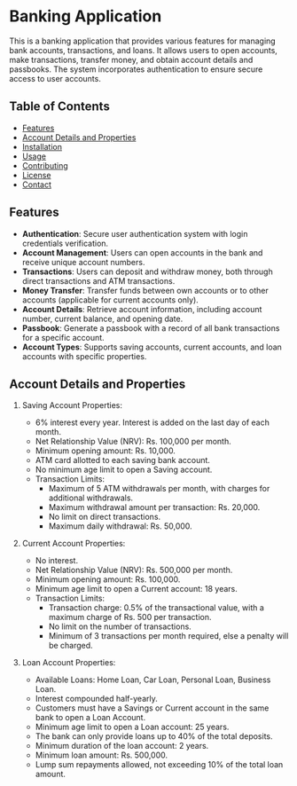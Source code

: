 # Banking Application

This is a banking application that provides various features for managing bank accounts, transactions, and loans. It allows users to open accounts, make transactions, transfer money, and obtain account details and passbooks. The system incorporates authentication to ensure secure access to user accounts.

## Table of Contents
- [Features](#features)
- [Account Details and Properties](#account-details-and-properties)
- [Installation](#installation)
- [Usage](#usage)
- [Contributing](#contributing)
- [License](#license)
- [Contact](#contact)

## Features

- **Authentication**: Secure user authentication system with login credentials verification.
- **Account Management**: Users can open accounts in the bank and receive unique account numbers.
- **Transactions**: Users can deposit and withdraw money, both through direct transactions and ATM transactions.
- **Money Transfer**: Transfer funds between own accounts or to other accounts (applicable for current accounts only).
- **Account Details**: Retrieve account information, including account number, current balance, and opening date.
- **Passbook**: Generate a passbook with a record of all bank transactions for a specific account.
- **Account Types**: Supports saving accounts, current accounts, and loan accounts with specific properties.

## Account Details and Properties

1. Saving Account Properties:
   - 6% interest every year. Interest is added on the last day of each month.
   - Net Relationship Value (NRV): Rs. 100,000 per month.
   - Minimum opening amount: Rs. 10,000.
   - ATM card allotted to each saving bank account.
   - No minimum age limit to open a Saving account.
   - Transaction Limits:
     - Maximum of 5 ATM withdrawals per month, with charges for additional withdrawals.
     - Maximum withdrawal amount per transaction: Rs. 20,000.
     - No limit on direct transactions.
     - Maximum daily withdrawal: Rs. 50,000.

2. Current Account Properties:
   - No interest.
   - Net Relationship Value (NRV): Rs. 500,000 per month.
   - Minimum opening amount: Rs. 100,000.
   - Minimum age limit to open a Current account: 18 years.
   - Transaction Limits:
     - Transaction charge: 0.5% of the transactional value, with a maximum charge of Rs. 500 per transaction.
     - No limit on the number of transactions.
     - Minimum of 3 transactions per month required, else a penalty will be charged.

3. Loan Account Properties:
   - Available Loans: Home Loan, Car Loan, Personal Loan, Business Loan.
   - Interest compounded half-yearly.
   - Customers must have a Savings or Current account in the same bank to open a Loan Account.
   - Minimum age limit to open a Loan account: 25 years.
   - The bank can only provide loans up to 40% of the total deposits.
   - Minimum duration of the loan account: 2 years.
   - Minimum loan amount: Rs. 500,000.
   - Lump sum repayments allowed, not exceeding 10% of the total loan amount.
